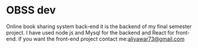 # OBSS dev
Online book sharing system back-end
it is the backend of my final semester project.
I have used node js and Mysql for the backend and React for front-end.
if you want the front-end project contact me:aliyawar73@gmail.com
